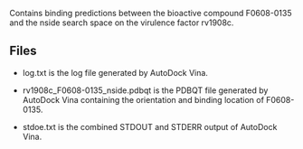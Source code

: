 Contains binding predictions between the bioactive compound F0608-0135 and the nside search space on the virulence factor rv1908c.

## Files

- log.txt is the log file generated by AutoDock Vina.

- rv1908c_F0608-0135_nside.pdbqt is the PDBQT file generated by AutoDock Vina containing the orientation and binding location of F0608-0135.

- stdoe.txt is the combined STDOUT and STDERR output of AutoDock Vina.

